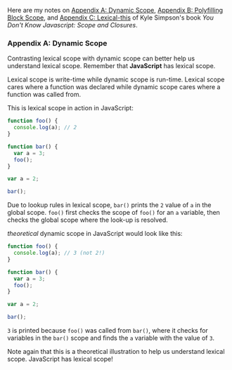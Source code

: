 Here are my notes on [Appendix A: Dynamic Scope](https://github.com/getify/You-Dont-Know-JS/blob/master/scope%20%26%20closures/apA.md), [Appendix B: Polyfilling Block Scope](https://github.com/getify/You-Dont-Know-JS/blob/master/scope%20%26%20closures/apB.md), and [Appendix C: Lexical-this](https://github.com/getify/You-Dont-Know-JS/blob/master/scope%20%26%20closures/apC.md) of Kyle Simpson's book  _You Don't Know Javascript: Scope and Closures_.

### Appendix A: Dynamic Scope

Contrasting lexical scope with dynamic scope can better help us understand lexical scope. Remember that **JavaScript** has lexical scope.

Lexical scope is write-time while dynamic scope is run-time. Lexical scope cares where a function was declared while dynamic scope cares where a function was called from.

This is lexical scope in action in JavaScript:

```javascript
function foo() {
  console.log(a); // 2
}

function bar() {
  var a = 3;
  foo();
}

var a = 2;

bar();
```

Due to lookup rules in lexical scope, `bar()` prints the `2` value of `a` in the global scope. `foo()` first checks the scope of `foo()` for an `a` variable, then checks the global scope where the look-up is resolved.

_theoretical_ dynamic scope in JavaScript would look like this:

```javascript
function foo() {
  console.log(a); // 3 (not 2!)
}

function bar() {
  var a = 3;
  foo();
}

var a = 2;

bar();
```

`3` is printed because `foo()` was called from `bar()`, where it checks for variables in the `bar()` scope and finds the `a` variable with the value of `3`.

Note again that this is a theoretical illustration to help us understand lexical scope. JavaScript has lexical scope!